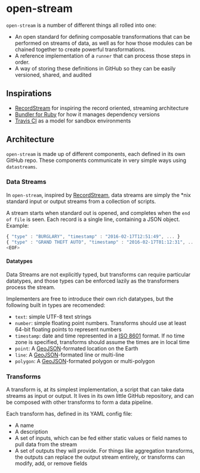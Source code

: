 # open-stream

`open-stream` is a number of different things all rolled into one:

- An open standard for defining composable transformations that can be performed on streams of data, as well as for how those modules can be chained together to create powerful transformations.
- A reference implementation of a `runner` that can process those steps in order.
- A way of storing these definitions in GitHub so they can be easily versioned, shared, and audited

## Inspirations

- [RecordStream](https://github.com/benbernard/RecordStream) for inspiring the record oriented, streaming architecture
- [Bundler for Ruby](http://bundler.io/) for how it manages dependency versions
- [Travis CI](https://travis-ci.org/) as a model for sandbox environments

## Architecture

`open-stream` is made up of different components, each defined in its own GitHub repo. These components communicate in very simple ways using `datastreams`.

### Data Streams

In `open-stream`, inspired by [RecordStream](https://github.com/benbernard/RecordStream), data streams are simply the *nix standard input or output streams from a collection of scripts.

A stream starts when standard out is opened, and completes when the `end of file` is seen. Each record is a single line, containing a JSON object. Example:

```javascript
{ "type" : "BURGLARY", "timestamp" : "2016-02-17T12:51:49", ... }
{ "type" : "GRAND THEFT AUTO", "timestamp" : "2016-02-17T01:12:31", ... }
<EOF>
```

#### Datatypes

Data Streams are not explicitly typed, but transforms can require particular datatypes, and those types can be enforced lazily as the transformers process the stream.

Implementers are free to introduce their own rich datatypes, but the following built in types are recomended:

- `text`: simple UTF-8 text strings
- `number`: simple floating point numbers. Transforms should use at least 64-bit floating points to represent numbers
- `timestamp`: date and time represented in a [ISO 8601](https://en.wikipedia.org/wiki/ISO_8601) format. If no time zone is specified, transforms should assume the times are in local time
- `point`: A [GeoJSON](http://geojson.org/)-formated location on the Earth
- `line`: A [GeoJSON](http://geojson.org/)-formated line or multi-line
- `polygon`: A [GeoJSON](http://geojson.org/)-formated polygon or multi-polygon

### Transforms

A transform is, at its simplest implementation, a script that can take data streams as input or output. It lives in its own little GitHub repository, and can be composed with other transforms to form a data pipeline.

Each transform has, defined in its YAML config file:

- A name
- A description
- A set of inputs, which can be fed either static values or field names to pull data from the stream
- A set of outputs they will provide. For things like aggregation transforms, the outputs can replace the output stream entirely, or transforms can modify, add, or remove fields

